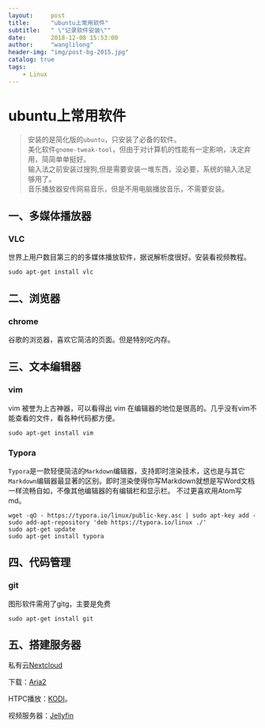 ```yaml
---
layout:     post
title:      "ubuntu上常用软件"
subtitle:   " \"记录软件安装\""
date:       2018-12-08 15:53:00
author:     "wanglilong"
header-img: "img/post-bg-2015.jpg"
catalog: true
tags:
    - Linux
---
```

# ubuntu上常用软件
>安装的是简化版的`ubuntu`，只安装了必备的软件。 <br />
>美化软件`gnome-tweak-tool`，但由于对计算机的性能有一定影响，决定弃用，简简单单挺好。 <br />
>输入法之前安装过搜狗,但是需要安装一堆东西，没必要，系统的输入法足够用了。 <br />
>音乐播放器安传网易音乐，但是不用电脑播放音乐，不需要安装。 <br />

## 一、多媒体播放器
### VLC
世界上用户数目第三的的多媒体播放软件，据说解析度很好。安装看视频教程。
```shell
sudo apt-get install vlc
```
## 二、浏览器
### chrome
谷歌的浏览器，喜欢它简洁的页面。但是特别吃内存。

## 三、文本编辑器
### vim
vim 被誉为上古神器，可以看得出 vim 在编辑器的地位是很高的。几乎没有vim不能查看的文件，看各种代码都方便。
```shell
sudo apt-get install vim
```
### Typora
`Typora`是一款轻便简洁的`Markdown`编辑器，支持即时渲染技术，这也是与其它`Markdown`编辑器最显著的区别。即时渲染使得你写Markdown就想是写Word文档一样流畅自如，不像其他编辑器的有编辑栏和显示栏。
不过更喜欢用Atom写md。

``` shell
wget -qO - https://typora.io/linux/public-key.asc | sudo apt-key add -
sudo add-apt-repository 'deb https://typora.io/linux ./'
sudo apt-get update
sudo apt-get install typora
```
## 四、代码管理
### git
图形软件需用了gitg，主要是免费
``` shell
sudo apt-get install git
```



## 五、搭建服务器

私有云[Nextcloud](https://nextcloud.com/)

下载：[Aria2](https://github.com/aria2/aria2) 

HTPC播放：[KODI](https://kodi.tv/)。

视频服务器：[Jellyfin](https://github.com/jellyfin/jellyfin)